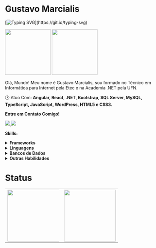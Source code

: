 # Gustavo Marcialis

   [![Typing SVG](https://readme-typing-svg.demolab.com?font=Fira+Code&duration=3000&pause=2000&color=2383FF&&center=true&Center=truewidth=100%&lines=Ol%C3%A1,+Mundo!;Meu+nome+é+Gustavo+Marcialis;Sou+Dev+Front-End+e+Back-End;)](https://git.io/typing-svg)

<div align="left">
	<img src="https://iili.io/JxMkHOb.png" min-width="150px" max-width="150px" width="150px">
	<img src="https://iili.io/JTu7IGp.png" min-width="150px" max-width="150px" width="150px">
</div>

<p align="left"> 
	Olá, Mundo! Meu nome é Gustavo Marcialis, sou formado no Técnico em Informática para Internet pela Etec e na Academia .NET pela UFN.
</p>

<p align="left">
  🕑 Atuo Com: <strong>Angular, React, .NET, Bootstrap, SQL Server, MySQL, TypeScript, JavaScript, WordPress, HTML5 e CSS3.</strong>
</p>

<p align="left">
 <strong>Entre em Contato Comigo!<strong>
</p>

<p align="left">
<a href="mailto:gustavo.s.marcialis@gmail.com">
  <img src="https://img.shields.io/badge/-Gmail-gray?style=flat-square&labelColor=white&logo=gmail&logoColor=gray&link=mailto:gustavo.s.marcialis@gmail.com" />
</a>

<a href="https://www.linkedin.com/in/gustavomarcialis" alt="LinkedIn">
  <img src="https://img.shields.io/badge/-Linkedin-gray?style=flat-square&labelColor=gray&logo=Linkedin&logoColor=white&link=https://www.linkedin.com/in/gustavomarcialis"/>
</a>


<strong>Skills:<strong>

 <details>
    <summary>Frameworks</summary>

![Angular](https://img.shields.io/badge/angular-%23DD0031.svg?style=for-the-badge&logo=angular&logoColor=white)
![React](https://img.shields.io/badge/react-%2320232a.svg?style=for-the-badge&logo=react&logoColor=%2361DAFB)
![.Net](https://img.shields.io/badge/.NET-5C2D91?style=for-the-badge&logo=.net&logoColor=white)
![Bootstrap](https://img.shields.io/badge/bootstrap-%238511FA.svg?style=for-the-badge&logo=bootstrap&logoColor=white)
  </details>
  <details>
    <summary>Linguagens</summary>

![TypeScript](https://img.shields.io/badge/typescript-%23007ACC.svg?style=for-the-badge&logo=typescript&logoColor=white)
![JavaScript](https://img.shields.io/badge/javascript-%23323330.svg?style=for-the-badge&logo=javascript&logoColor=%23F7DF1E)
![C#](https://img.shields.io/badge/c%23-%23239120.svg?style=for-the-badge&logo=c-sharp&logoColor=white)
 ![HTML5](https://img.shields.io/badge/html5-%23E34F26.svg?style=for-the-badge&logo=html5&logoColor=white)
 ![CSS3](https://img.shields.io/badge/css3-%231572B6.svg?style=for-the-badge&logo=css3&logoColor=white)
  </details>

<details>
    <summary>Bancos de Dados</summary>

![MicrosoftSQLServer](https://img.shields.io/badge/Microsoft%20SQL%20Server-CC2927?style=for-the-badge&logo=microsoft%20sql%20server&logoColor=white)
![MySQL](https://img.shields.io/badge/mysql-%2300f.svg?style=for-the-badge&logo=mysql&logoColor=white)
  </details>

<details>
    <summary>Outras Habilidades</summary>

![WordPress](https://img.shields.io/badge/WordPress-%23117AC9.svg?style=for-the-badge&logo=WordPress&logoColor=white)
![Git](https://img.shields.io/badge/git-%23F05033.svg?style=for-the-badge&logo=git&logoColor=white)
![GitHub](https://img.shields.io/badge/github-%23121011.svg?style=for-the-badge&logo=github&logoColor=white)

  </details>

# Status
<div>
  <table style="margin: 0 auto;" align="center">
    <tr>
      <td>
        <img height="170px" src="https://github-readme-streak-stats.herokuapp.com/?user=gustavo-marcialis&theme=react&hide_border=false"/>
      </td>
      <td>
        <img height="170px" src="https://github-readme-stats.vercel.app/api/top-langs/?username=gustavo-marcialis&layout=compact&theme=react&count_private=true"/>
      </td>
    </tr>
  </table>
</div>


<!--
![overview](https://raw.githubusercontent.com/sandypiropo/github-stats/master/generated/overview.svg)
![langs used](https://raw.githubusercontent.com/sandypiropo/github-stats/master/generated/languages.svg)
